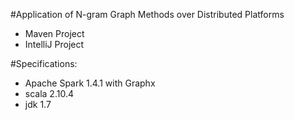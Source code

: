 #Application of N-gram Graph Methods over Distributed Platforms

- Maven Project  
- IntelliJ Project  

#Specifications:
- Apache Spark 1.4.1 with Graphx  
- scala 2.10.4  
- jdk 1.7  
